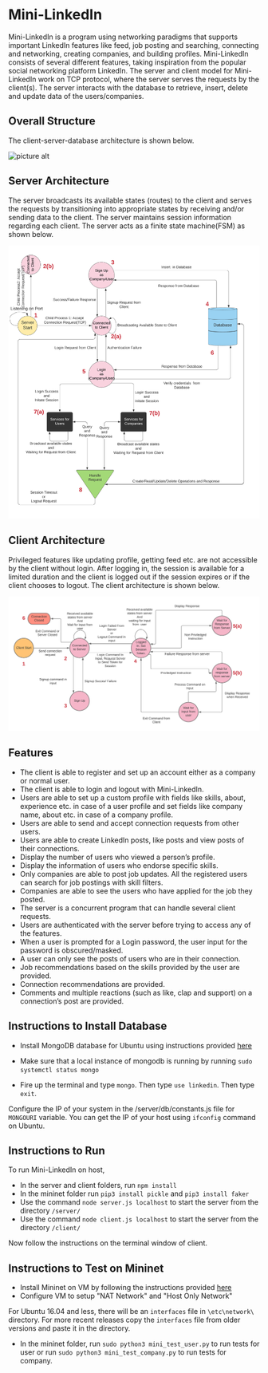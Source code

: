 # Mini-LinkedIn

Mini-LinkedIn is a program using networking paradigms that supports important LinkedIn features like feed, job posting and searching, connecting and networking, creating companies, and building profiles. Mini-LinkedIn consists of several different features, taking inspiration from the popular social networking platform LinkedIn. The server and client model for Mini-LinkedIn work on TCP protocol, where the server serves the requests by the client(s). The server interacts with the database to retrieve, insert, delete and update data of the users/companies. 

## Overall Structure

The client-server-database architecture is shown below.

![picture alt](./architecture/Client_Server_Database.png "Architecture")

## Server Architecture

The server broadcasts its available states (routes) to the client and serves the requests by transitioning into appropriate states by receiving and/or sending data to the client. The server maintains session information regarding each client. The server acts as a finite state machine(FSM) as shown below.

![picture alt](./architecture/LinkedIn_Server.png "Server")

## Client Architecture

Privileged features like updating profile, getting feed etc. are not accessible by the client without login. After logging in, the session is available for a limited duration and the client is logged out if the session expires or if the client chooses to logout. The client architecture is shown below.

![picture alt](./architecture/LinkedIn_Client.png "Client")

## Features

* The client is able to register and set up an account either as a company or normal user. 
* The client is able to login and logout with Mini-LinkedIn. 
* Users are able to set up a custom profile with fields like skills, about, experience etc. in case of a user profile and set fields like company name, about etc. in case of a company profile.
* Users are able to send and accept connection requests from other users.
* Users are able to create LinkedIn posts, like posts and view posts of their connections.
* Display the number of users who viewed a person’s profile.
* Display the information of users who endorse specific skills.
* Only companies are able to post job updates. All the registered users can search for job postings with skill filters.
* Companies are able to see the users who have applied for the job they posted.
* The server is a concurrent program that can handle several client requests. 
* Users are authenticated with the server before trying to access any of the features. 
* When a user is prompted for a Login password, the user input for the password is obscured/masked.
* A user can only see the posts of users who are in their connection. 
* Job recommendations based on the skills provided by the user are provided.
* Connection recommendations are provided.
* Comments and multiple reactions (such as like, clap and support) on a connection’s post are provided.

## Instructions to Install Database

* Install MongoDB database for Ubuntu using instructions provided [here](https://docs.mongodb.com/manual/tutorial/install-mongodb-on-ubuntu/)

* Make sure that a local instance of mongodb is running by running `sudo systemctl status mongo` 
* Fire up the terminal and type `mongo`. Then type `use linkedin`. Then  type `exit`.

Configure the IP of your system in the /server/db/constants.js file for `MONGOURI` variable.
You can get the IP of your host using `ifconfig` command on Ubuntu.

## Instructions to Run

To run Mini-LinkedIn on host, 
* In the server and client folders, run `npm install`
* In the mininet folder run `pip3 install pickle` and `pip3 install faker`
* Use the command `node server.js localhost` to start the server from the directory `/server/`
* Use the command `node client.js localhost` to start the server from the directory `/client/`

Now follow the instructions on the terminal window of client.

## Instructions to Test on Mininet

* Install Mininet on VM by following the instructions provided [here](http://mininet.org/download/)
* Configure VM to setup "NAT Network" and "Host Only Network"

For Ubuntu 16.04 and less, there will be an `interfaces` file in `\etc\network\` directory. For more recent releases
copy the `interfaces` file from older versions and paste it in the directory. 

* In the mininet folder, run `sudo python3 mini_test_user.py` to run tests for user or run `sudo python3 mini_test_company.py` to run tests for company.
